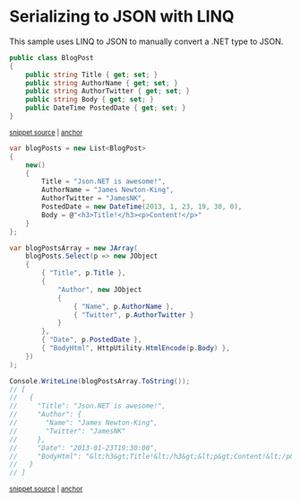 # Serializing to JSON with LINQ

This sample uses LINQ to JSON to manually convert a .NET type to JSON.

<!-- snippet: SerializeWithLinqTypes -->
<a id='snippet-serializewithlinqtypes'></a>
```cs
public class BlogPost
{
    public string Title { get; set; }
    public string AuthorName { get; set; }
    public string AuthorTwitter { get; set; }
    public string Body { get; set; }
    public DateTime PostedDate { get; set; }
}
```
<sup><a href='/src/Tests/Documentation/Samples/Linq/SerializeWithLinq.cs#L32-L41' title='Snippet source file'>snippet source</a> | <a href='#snippet-serializewithlinqtypes' title='Start of snippet'>anchor</a></sup>
<!-- endSnippet -->

<!-- snippet: SerializeWithLinqUsage -->
<a id='snippet-serializewithlinqusage'></a>
```cs
var blogPosts = new List<BlogPost>
{
    new()
    {
        Title = "Json.NET is awesome!",
        AuthorName = "James Newton-King",
        AuthorTwitter = "JamesNK",
        PostedDate = new DateTime(2013, 1, 23, 19, 30, 0),
        Body = @"<h3>Title!</h3><p>Content!</p>"
    }
};

var blogPostsArray = new JArray(
    blogPosts.Select(p => new JObject
    {
        { "Title", p.Title },
        {
            "Author", new JObject
            {
                { "Name", p.AuthorName },
                { "Twitter", p.AuthorTwitter }
            }
        },
        { "Date", p.PostedDate },
        { "BodyHtml", HttpUtility.HtmlEncode(p.Body) },
    })
);

Console.WriteLine(blogPostsArray.ToString());
// [
//   {
//     "Title": "Json.NET is awesome!",
//     "Author": {
//       "Name": "James Newton-King",
//       "Twitter": "JamesNK"
//     },
//     "Date": "2013-01-23T19:30:00",
//     "BodyHtml": "&lt;h3&gt;Title!&lt;/h3&gt;&lt;p&gt;Content!&lt;/p&gt;"
//   }
// ]
```
<sup><a href='/src/Tests/Documentation/Samples/Linq/SerializeWithLinq.cs#L46-L87' title='Snippet source file'>snippet source</a> | <a href='#snippet-serializewithlinqusage' title='Start of snippet'>anchor</a></sup>
<!-- endSnippet -->
